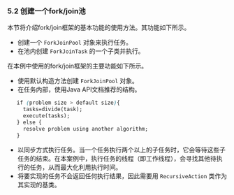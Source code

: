 ### 5.2 创建一个fork/join池

本节将介绍fork/join框架的基本功能的使用方法。其功能如下所示。

+ 创建一个 `ForkJoinPool` 对象来执行任务。
+ 在池内创建 `ForkJoinTask` 的一个子类并执行。

在本例中使用的fork/join框架的主要功能如下所示。

+ 使用默认构造方法创建 `ForkJoinPool` 对象。
+ 在任务内部，使用Java API文档推荐的结构。

```css
   if (problem size > default size){
     tasks=divide(task);
     execute(tasks);
   } else {
     resolve problem using another algorithm;
   }
```

+ 以同步方式执行任务。当一个任务执行两个以上的子任务时，它会等待这些子任务的结束。在本案例中，执行任务的线程（即工作线程），会寻找其他待执行的任务，从而最大化利用执行时间。
+ 将要实现的任务不会返回任何执行结果，因此需要用 `RecursiveAction` 类作为其实现的基类。

